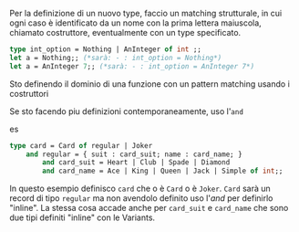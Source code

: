 Per la definizione di un nuovo type, faccio un matching strutturale, in cui ogni caso è identificato da un nome con la prima lettera maiuscola, chiamato costruttore, eventualmente con un type specificato.

 ```ocaml
 type int_option = Nothing | AnInteger of int ;;
 let a = Nothing;; (*sarà: - : int_option = Nothing*)
 let a = AnInteger 7;; (*sarà: - : int_option = AnInteger 7*)
  ```

Sto definendo il dominio di una funzione con un pattern matching usando i costruttori

Se sto facendo piu definizioni contemporaneamente, uso l'`and`

es
 ```ocaml
 type card = Card of regular | Joker 
	 and regular = { suit : card_suit; name : card_name; } 
		 and card_suit = Heart | Club | Spade | Diamond 
		 and card_name = Ace | King | Queen | Jack | Simple of int;;
```
In questo esempio definisco `card` che o è `Card` o è `Joker`. 
`Card` sarà un record di tipo `regular` ma non avendolo definito uso l'$and$ per definirlo "inline".
La stessa cosa accade anche per `card_suit` e `card_name` che sono due tipi definiti "inline" con le Variants.

